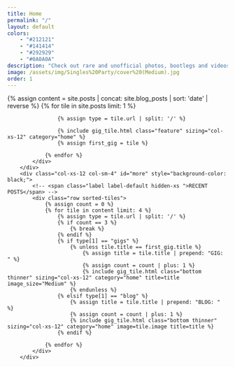 ```yaml
---
title: Home
permalink: "/"
layout: default
colors: 
    - "#212121"
    - "#141414"
    - "#292929"
    - "#0A0A0A"
description: "Check out rare and unofficial photos, bootlegs and videos of gigs in Dunedin from 2014 until now!"
image: /assets/img/Singles%20Party/cover%20(Medium).jpg
order: 1
---
```


<div id="gigs" >
    <div class="container-fluid gigs">
        <div class="row">
            <div class="col-xs-12 col-sm-8">
                <div class="row sorted-tiles">
                {% assign content = site.posts | concat: site.blog_posts | sort: 'date' | reverse %}
                {% for tile in site.posts limit: 1 %}

                    {% assign type = tile.url | split: '/' %}

                    {% include gig_tile.html class="feature" sizing="col-xs-12" category="home" %}
                    {% assign first_gig = tile %}
                    
                {% endfor %}
            </div>
        </div>
        <div class="col-xs-12 col-sm-4" id="more" style="background-color: black;">
            <!-- <span class="label label-default hidden-xs ">RECENT POSTS</span> -->
            <div class="row sorted-tiles">
                {% assign count = 0 %}
                {% for tile in content limit: 4 %}
                    {% assign type = tile.url | split: '/' %}
                    {% if count == 3 %}
                        {% break %}
                    {% endif %}
                    {% if type[1] == "gigs" %}
                        {% unless tile.title == first_gig.title %}
                            {% assign title = tile.title | prepend: "GIG: " %}
                            {% assign count = count | plus: 1 %}
                            {% include gig_tile.html class="bottom thinner" sizing="col-xs-12" category="home" title=title image_size="Medium" %}
                        {% endunless %}
                    {% elsif type[1] == "blog" %}
                        {% assign title = tile.title | prepend: "BLOG: " %}
                        {% assign count = count | plus: 1 %}
                        {% include gig_tile.html class="bottom thinner" sizing="col-xs-12" category="home" image=tile.image title=title %}
                    {% endif %}

                {% endfor %}
            </div>
        </div>
</div>
